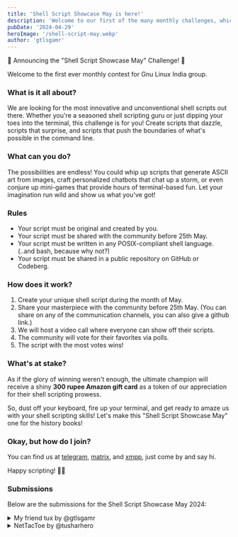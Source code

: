 ```yaml
---
title: 'Shell Script Showcase May is here!'
description: 'Welcome to our first of the many monthly challenges, which we will be hosting in the future. This month we are looking for the most innovative and unconventional shell scripts out there.'
pubDate: '2024-04-29'
heroImage: '/shell-script-may.webp'
author: 'gtlsgamr'
---
```


🎉 Announcing the "Shell Script Showcase May" Challenge! 🎉

Welcome to the first ever monthly contest for Gnu Linux India group.

### What is it all about?

We are looking for the most innovative and unconventional shell scripts out there. Whether you're a seasoned shell
scripting guru or just dipping your toes into the terminal, this challenge is for you! Create scripts that dazzle,
scripts that surprise, and scripts that push the boundaries of what's possible in the command line.

### What can you do?

The possibilities are endless! You could whip up scripts that generate ASCII art from images, craft personalized
chatbots that chat up a storm, or even conjure up mini-games that provide hours of terminal-based fun. Let your
imagination run wild and show us what you've got!

### Rules

- Your script must be original and created by you.
- Your script must be shared with the community before 25th May.
- Your script must be written in any POSIX-compliant shell language. (..and bash, because why not?)
- Your script must be shared in a public repository on GitHub or Codeberg.

### How does it work?

1. Create your unique shell script during the month of May.
2. Share your masterpiece with the community before 25th May. (You can share on any of the communication channels, you
   can also give a github link.)
3. We will host a video call where everyone can show off their scripts.
3. The community will vote for their favorites via polls.
4. The script with the most votes wins!

### What's at stake?

As if the glory of winning weren't enough, the ultimate champion will receive a shiny **300 rupee Amazon gift card** as
a token of our appreciation for their shell scripting prowess.

So, dust off your keyboard, fire up your terminal, and get ready to amaze us with your shell scripting skills! Let's
make this "Shell Script Showcase May" one for the history books!

### Okay, but how do I join?

You can find us at [telegram](https://t.me/GnuLinuxIndia),
[matrix](https://matrix.to/#/#glispace:matrix.org), and
[xmpp](xmpp:gnulinuxindia@conference.projectsegfau.lt), just
come by and say hi.

Happy scripting! 🚀🐚

### Submissions

Below are the submissions for the Shell Script Showcase May 2024:

<details>
<summary>My friend tux by @gtlsgamr</summary>

<a href="https://github.com/gtlsgamr/my-friend-tux">My Friend Tux</a><br>
<small>Author: <a href="/member/gtlsgamr">@gtlsgamr</a></small><br>

  This script is a digital companion for you. It can help you with absolutely nothing, other than just being cute. It's
  a simple script that displays a penguin which will grow as time goes by. You have to feed him by running the script
  every day. If you don't feed him, he will die. So, don't let him die. He also shows you the current date and time.
  That's it. Nothing more, nothing less. On the bright side, he is a good listener. You can talk to him whenever you
  feel lonely. He will listen to you without any judgement. So, go ahead and run the script. Have fun!
</details>

<details>
<summary>NetTacToe by @tusharhero</summary>

<a href="https://github.com/tusharhero/nettactoe">NetTacToe</a><br>
<small>Author: <a href="/member/tusharhero">@tusharhero</a></small><br>

A multiplayer Tic Tac Toe game, written in GNU Bash. The
multiplayer element is implemented with help of GNU Netcat. There
should be an article with more details [here](https://tusharhero.codeberg.page/netcat-multiplayer-tictactoe.html).
</details>
